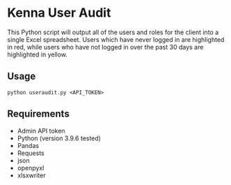 # Kenna User Audit

This Python script will output all of the users and roles for the client into a single Excel spreadsheet. Users which have never logged in are highlighted in red, while users who have not logged in over the past 30 days are highlighted in yellow.

## Usage

`python useraudit.py <API_TOKEN>`

## Requirements
- Admin API token
- Python (version 3.9.6 tested)
- Pandas
- Requests
- json
- openpyxl
- xlsxwriter
